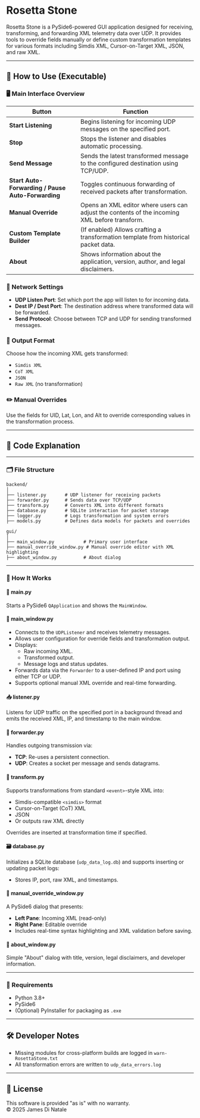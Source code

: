 # Rosetta Stone

Rosetta Stone is a PySide6-powered GUI application designed for receiving, transforming, and forwarding XML telemetry data over UDP. It provides tools to override fields manually or define custom transformation templates for various formats including Simdis XML, Cursor-on-Target XML, JSON, and raw XML.

---

## 🚀 How to Use (Executable)

### 🖥️ Main Interface Overview

| **Button**              | **Function**                                                                                   |
|------------------------|-----------------------------------------------------------------------------------------------|
| **Start Listening**     | Begins listening for incoming UDP messages on the specified port.                             |
| **Stop**                | Stops the listener and disables automatic processing.                                          |
| **Send Message**        | Sends the latest transformed message to the configured destination using TCP/UDP.             |
| **Start Auto-Forwarding / Pause Auto-Forwarding** | Toggles continuous forwarding of received packets after transformation.                  |
| **Manual Override**     | Opens an XML editor where users can adjust the contents of the incoming XML before transform. |
| **Custom Template Builder** | (If enabled) Allows crafting a transformation template from historical packet data.          |
| **About**               | Shows information about the application, version, author, and legal disclaimers.              |

### 📡 Network Settings

- **UDP Listen Port**: Set which port the app will listen to for incoming data.
- **Dest IP / Dest Port**: The destination address where transformed data will be forwarded.
- **Send Protocol**: Choose between TCP and UDP for sending transformed messages.

### 🧭 Output Format

Choose how the incoming XML gets transformed:
- `Simdis XML`
- `CoT XML`
- `JSON`
- `Raw XML` (no transformation)

### ✏️ Manual Overrides

Use the fields for UID, Lat, Lon, and Alt to override corresponding values in the transformation process.

---

## 🧰 Code Explanation

---

### 🗂️ File Structure

```
backend/
│
├── listener.py       # UDP listener for receiving packets
├── forwarder.py      # Sends data over TCP/UDP
├── transform.py      # Converts XML into different formats
├── database.py       # SQLite interaction for packet storage
├── logger.py         # Logs transformation and system errors
├── models.py         # Defines data models for packets and overrides

gui/
│
├── main_window.py           # Primary user interface
├── manual_override_window.py # Manual override editor with XML highlighting
├── about_window.py          # About dialog
```

---

### 🧠 How It Works

#### 🔄 main.py

Starts a PySide6 `QApplication` and shows the `MainWindow`.

#### 🧩 main_window.py

- Connects to the `UDPListener` and receives telemetry messages.
- Allows user configuration for override fields and transformation output.
- Displays:
  - Raw incoming XML.
  - Transformed output.
  - Message logs and status updates.
- Forwards data via the `Forwarder` to a user-defined IP and port using either TCP or UDP.
- Supports optional manual XML override and real-time forwarding.

#### 📥 listener.py

Listens for UDP traffic on the specified port in a background thread and emits the received XML, IP, and timestamp to the main window.

#### 🚚 forwarder.py

Handles outgoing transmission via:
- **TCP**: Re-uses a persistent connection.
- **UDP**: Creates a socket per message and sends datagrams.

#### 🧬 transform.py

Supports transformations from standard `<event>`-style XML into:
- Simdis-compatible `<simdis>` format
- Cursor-on-Target (CoT) XML
- JSON
- Or outputs raw XML directly

Overrides are inserted at transformation time if specified.

#### 🗃️ database.py

Initializes a SQLite database (`udp_data_log.db`) and supports inserting or updating packet logs:
- Stores IP, port, raw XML, and timestamps.

#### 📝 manual_override_window.py

A PySide6 dialog that presents:
- **Left Pane**: Incoming XML (read-only)
- **Right Pane**: Editable override
- Includes real-time syntax highlighting and XML validation before saving.

#### 🧾 about_window.py

Simple "About" dialog with title, version, legal disclaimers, and developer information.

---

### 🧪 Requirements

- Python 3.8+
- PySide6
- (Optional) PyInstaller for packaging as `.exe`

---

## 🛠 Developer Notes

- Missing modules for cross-platform builds are logged in `warn-RosettaStone.txt`
- All transformation errors are written to `udp_data_errors.log`

---

## 📎 License

This software is provided "as is" with no warranty.  
© 2025 James Di Natale
